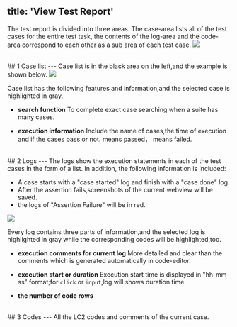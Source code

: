 title: 'View Test Report'
---
The test report is divided into three areas. The case-area lists all of the test cases for the entire test task, the contents of the log-area and the code-area correspond to each other as a sub area of each test case.
<img class="guide-images" src="/images/guide/report-01.png">

<br/>
## 1 Case list
---
Case list is in the black area on the left,and the example is shown below.

<img src="/images/guide/report-03.png">

Case list has the following features and information,and the selected case is highlighted in gray. 

- **search function** To complete exact case searching when a suite has many cases.

- **execution information** Include the name of cases,the time of execution and if the cases pass or not. <i class="fa fa-check" style="color:green"></i> means passed， <i class="fa fa-close" style="color:red"></i>  means failed.

<br/>
## 2 Logs
---
The logs show the execution statements in each of the test cases in the form of a list. In addition, the following information is included:

- A case starts with a "case started" log and finish with a "case done" log.
- After the assertion fails,screenshots of the current webview will be saved.
- the logs of "Assertion Failure" will be in red.

<img src="/images/guide/report-04.png">

Every log contains three parts of information,and the selected log is highlighted in gray while the corresponding codes will be highlighted,too.

- **execution comments for current log** More detailed and clear than the comments which is generated automatically in code-editor.

- **execution start or duration** Execution start time is displayed in "hh-mm-ss" format;for `click` or `input`,log will shows duration time.

- **the number of code rows**

<br/>
## 3 Codes
---
All the LC2 codes and comments of the current case.